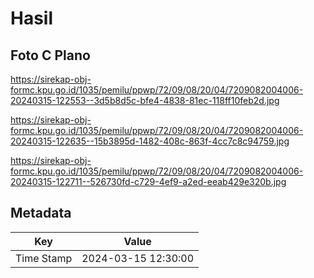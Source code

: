 # Hasil

## Foto C Plano

https://sirekap-obj-formc.kpu.go.id/1035/pemilu/ppwp/72/09/08/20/04/7209082004006-20240315-122553--3d5b8d5c-bfe4-4838-81ec-118ff10feb2d.jpg

https://sirekap-obj-formc.kpu.go.id/1035/pemilu/ppwp/72/09/08/20/04/7209082004006-20240315-122635--15b3895d-1482-408c-863f-4cc7c8c94759.jpg

https://sirekap-obj-formc.kpu.go.id/1035/pemilu/ppwp/72/09/08/20/04/7209082004006-20240315-122711--526730fd-c729-4ef9-a2ed-eeab429e320b.jpg


## Metadata

| Key        | Value               |
| ---------- | ------------------- |
| Time Stamp | 2024-03-15 12:30:00 |



